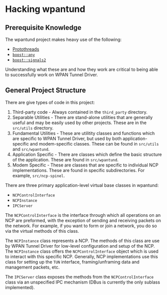 Hacking wpantund
================

## Prerequisite Knowledge ##

The wpantund project makes heavy use of the following:

* [Protothreads](http://dunkels.com/adam/pt/)
* [`boost::any`](http://www.boost.org/doc/libs/1_57_0/doc/html/any.html)
* [`boost::signals2`](http://www.boost.org/doc/libs/1_51_0/doc/html/signals2.html)

Understanding what these are and how they work are critical to being able to
successfully work on WPAN Tunnel Driver.


## General Project Structure ##

There are give types of code in this project:

1.  Third-party code - Always contained in the `third_party`
    directory.
2.  Separable Utilities - There are stand-alone utilities that are
    generally useful and may be easily used by other projects. These
    are in the `src/utils` directory.
3.  Fundamental Utilities - These are utilitity classes and functions
    which are specific to WPAN Tunnel Driver, but used by both
    application-specific and modem-specific classes. These can be
    found in `src/utils` and `src/wpantund`.
4.  Application Specific - There are classes which define the basic
    structure of the application. These are found in `src/wpantund`.
5.  Modem Specific - These are classes that are specific to individual
    NCP implementations. These are found in specific subdirectories.
    For example, `src/ncp-spinel`.

There are three primary application-level virtual base classes in
wpantund:

 *  `NCPControlInterface`
 *  `NCPInstance`
 *  `IPCServer`

The `NCPControlInterface` is the interface through which all
operations on an NCP are preformed, with the exception of sending and
receiving packets on the network. For example, if you want to form or
join a network, you do so via the virtual methods of this class.

The `NCPInstance` class represents a NCP. The methods of this class
are use by WPAN Tunnel Driver for low-level configuration and setup of
the NCP. The `NCPInstance` class offers the `NCPControlInterface`
object which is used to interact with this specific NCP. Generally,
NCP implementations use this class for setting up the `TUN` interface,
framing/unframing data and management packets, etc.

The `IPCServer` class exposes the methods from the
`NCPControlInterface` class via an unspecified IPC mechanism (DBus is
currently the only sublass implemented).
